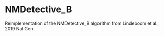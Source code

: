 # NMDetective_B
Reimplementation of the NMDetective_B algorithm from Lindeboom et al., 2019 Nat Gen.
